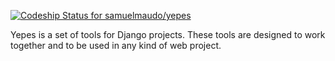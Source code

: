 [ ![Codeship Status for samuelmaudo/yepes](https://codeship.com/projects/4170d2d0-5157-0132-786d-32ca8cb21866/status) ](https://codeship.com/projects/48310)

Yepes is a set of tools for Django projects. These tools are designed to work together and to be used in any kind of web project.
